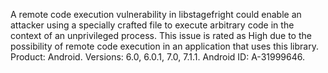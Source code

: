 A remote code execution vulnerability in libstagefright could enable an attacker using a specially crafted file to execute arbitrary code in the context of an unprivileged process. This issue is rated as High due to the possibility of remote code execution in an application that uses this library. Product: Android. Versions: 6.0, 6.0.1, 7.0, 7.1.1. Android ID: A-31999646.